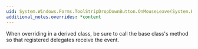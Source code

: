 ```yaml
---
uid: System.Windows.Forms.ToolStripDropDownButton.OnMouseLeave(System.EventArgs)
additional_notes.overrides: *content
---
```


<p>When overriding <xref href="System.Windows.Forms.ToolStripDropDownButton.OnMouseLeave(System.EventArgs)"></xref> in a derived class, be sure to call the base class's <xref href="System.Windows.Forms.ToolStripDropDownButton.OnMouseLeave(System.EventArgs)"></xref> method so that registered delegates receive the event.</p>



